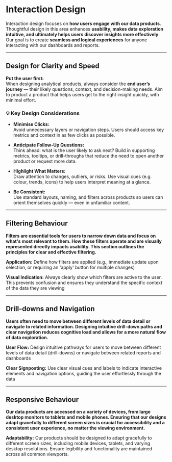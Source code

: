 # Interaction Design
Interaction design focuses on **how users engage with our data products**. Thoughtful design in this area enhances **usability, makes data exploration intuitive, and ultimately helps users discover insights more effectively**. Our goal is to create **seamless and logical experiences** for anyone interacting with our dashboards and reports.

---

## Design for Clarity and Speed

**Put the user first:**  
When designing analytical products, always consider the **end user’s journey** — their likely questions, context, and decision-making needs. Aim to product a product that helps users get to the right insight quickly, with minimal effort.

### 💡 Key Design Considerations

- **Minimise Clicks:**  
  Avoid unnecessary layers or navigation steps. Users should access key metrics and context in as few clicks as possible.

- **Anticipate Follow-Up Questions:**  
  Think ahead: what is the user likely to ask next? Build in supporting metrics, tooltips, or drill-throughs that reduce the need to open another product or request more data.

- **Highlight What Matters:**  
  Draw attention to changes, outliers, or risks. Use visual cues (e.g. colour, trends, icons) to help users interpret meaning at a glance.

- **Be Consistent:**  
  Use standard layouts, naming, and filters across products so users can orient themselves quickly — even in unfamiliar content.

---

## Filtering Behaviour
**Filters are essential tools for users to narrow down data and focus on what's most relevant to them. How these filters operate and are visually represented directly impacts usability. This section outlines the principles for clear and effective filtering.** 

**Application:** Define how filters are applied (e.g., immediate update upon selection, or requiring an 'apply' button for multiple changes)

**Visual Indication:** Always clearly show which filters are active to the user. This prevents confusion and ensures they understand the specific context of the data they are viewing

---

## Drill-downs and Navigation
 
**Users often need to move between different levels of data detail or navigate to related information. Designing intuitive drill-down paths and clear navigation reduces cognitive load and allows for a more natural flow of data exploration.**

**User Flow:** Design intuitive pathways for users to move between different levels of data detail (drill-downs) or navigate between related reports and dashboards

**Clear Signposting:** Use clear visual cues and labels to indicate interactive elements and navigation options, guiding the user effortlessly through the data

---

## Responsive Behaviour
 
**Our data products are accessed on a variety of devices, from large desktop monitors to tablets and mobile phones. Ensuring that our designs adapt gracefully to different screen sizes is crucial for accessibility and a consistent user experience, no matter the viewing environment.**

**Adaptability:** Our products should be designed to adapt gracefully to different screen sizes, including mobile devices, tablets, and varying desktop resolutions. Ensure legibility and functionality are maintained across all common viewports.

